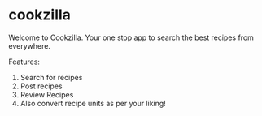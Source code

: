 # cookzilla

Welcome to Cookzilla. Your one stop app to search the best recipes from everywhere. 

Features:
1. Search for recipes
2. Post recipes
3. Review Recipes
4. Also convert recipe units as per your liking!
